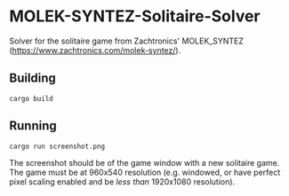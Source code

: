 # MOLEK-SYNTEZ-Solitaire-Solver
Solver for the solitaire game from Zachtronics' MOLEK_SYNTEZ (https://www.zachtronics.com/molek-syntez/).

## Building

    cargo build
    
## Running

    cargo run screenshot.png

The screenshot should be of the game window with a new solitaire game. The game must be at 960x540 resolution (e.g. windowed, or have perfect pixel scaling enabled and be *less than* 1920x1080 resolution).

